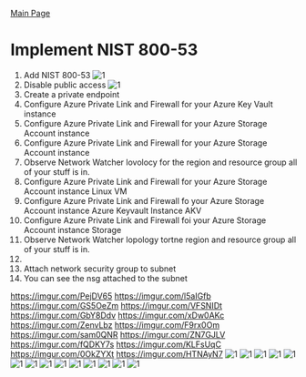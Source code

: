 [Main Page](https://github.com/davidj778/davidj778)

# Implement NIST 800-53





1. Add NIST 800-53
![1](https://imgur.com/PejDV65.jpg)
3. Disable public access
![1](https://imgur.com/ZenvLbz.jpg)
5. Create a private endpoint
6. Configure Azure Private Link and Firewall for your Azure Key Vault instance
7. Configure Azure Private Link and Firewall for your Azure Storage Account instance
8. Configure Azure Private Link and Firewall for your Azure Storage Account instance
9. Observe Network Watcher lovolocy for the region and resource group all of your stuff is in.
10. Configure Azure Private Link and Firewall for your Azure Storage Account instance Linux VM
11. Configure Azure Private Link and Firewall fo your Azure Storage Account instance Azure Keyvault Instance AKV
12. Configure Azure Private Link and Firewall foi your Azure Storage Account instance Storage
13. Observe Network Watcher lopology tortne region and resource group all of your stuff is in.
14. 
15. Attach network security group to subnet
16. You can see the nsg attached to the subnet


https://imgur.com/PejDV65
https://imgur.com/l5aIGfb
https://imgur.com/GS5OeZm
https://imgur.com/VFSNIDt
https://imgur.com/GbY8Ddv
https://imgur.com/xDw0AKc
https://imgur.com/ZenvLbz
https://imgur.com/F9rx0Om
https://imgur.com/sam0QNR
https://imgur.com/ZN7GJLV
https://imgur.com/fQDKY7s
https://imgur.com/KLFsUqC
https://imgur.com/0OkZYXt
https://imgur.com/HTNAyN7
![1](https://imgur.com/PejDV65.jpg)
![1](https://imgur.com/l5aIGfb.jpg)
![1](https://imgur.com/GS5OeZm.jpg)
![1](https://imgur.com/VFSNIDt.jpg)
![1](https://imgur.com/GbY8Ddv.jpg)
![1](https://imgur.com/xDw0AKc.jpg)
![1](https://imgur.com/ZenvLbz.jpg)
![1](https://imgur.com/F9rx0Om.jpg)
![1](https://imgur.com/sam0QNR.jpg)
![1](https://imgur.com/ZN7GJLV.jpg)
![1](https://imgur.com/fQDKY7s.jpg)
![1](https://imgur.com/KLFsUqC.jpg)
![1](https://imgur.com/0OkZYXt.jpg)
![1](https://imgur.com/HTNAyN7.jpg)

